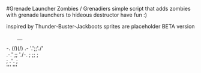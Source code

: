 #Grenade Launcher Zombies / Grenadiers
simple script that adds zombies with grenade launchers to hideous destructor
have fun :)

inspired by Thunder-Buster-Jackboots
sprites are placeholder
BETA version

        __
   -. (/)(/) .- 
    '\.';;'./'  
 .-\.'  ;;  './-.
   ;    ;;    ;  
   ;   .''.   ;  
    '''    '''   